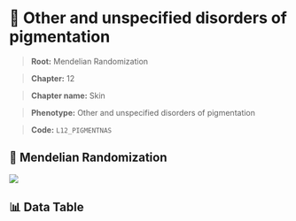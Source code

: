 # 🧪 Other and unspecified disorders of pigmentation

> **Root:** Mendelian Randomization

> **Chapter:** 12  

> **Chapter name:** Skin

> **Phenotype:** Other and unspecified disorders of pigmentation  

> **Code:** `L12_PIGMENTNAS`

## 🧬 Mendelian Randomization  

<img src="/MR/Figures/Forward/L12_PIGMENTNAS.png"/>

## 📊 Data Table

<CsvTableMRF src="/MR/Data/Forward/L12_PIGMENTNAS.csv"/>
